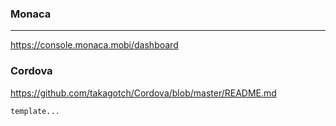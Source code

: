 ### Monaca
---
https://console.monaca.mobi/dashboard

### Cordova
https://github.com/takagotch/Cordova/blob/master/README.md



```
template...



```

```
```

```
```




